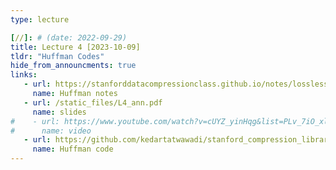 ```yaml
---
type: lecture

[//]: # (date: 2022-09-29)
title: Lecture 4 [2023-10-09]
tldr: "Huffman Codes"
hide_from_announcments: true
links:
   - url: https://stanforddatacompressionclass.github.io/notes/lossless_iid/huffman.html
     name: Huffman notes
   - url: /static_files/L4_ann.pdf
     name: slides
#    - url: https://www.youtube.com/watch?v=cUYZ_yinHqg&list=PLv_7iO_xlL0Jgc35Pqn7XP5VTQ5krLMOl&index=5&t=1s
#      name: video
   - url: https://github.com/kedartatwawadi/stanford_compression_library/blob/main/scl/compressors/huffman_coder.py
     name: Huffman code
---
```

